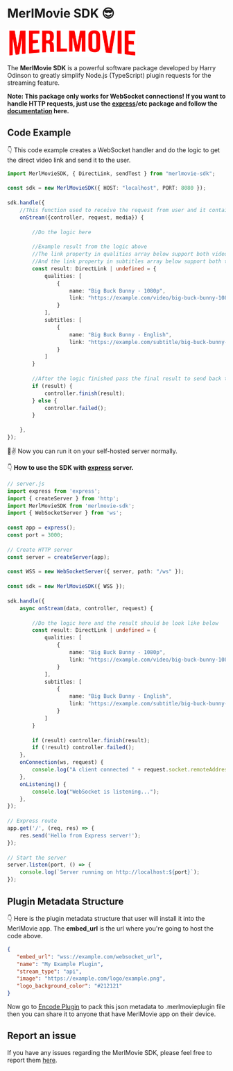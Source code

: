 # MerlMovie SDK 😎

<img src="https://raw.githubusercontent.com/harry-odinson-369/merlmovie-sdk/refs/heads/main/merlmovie.png" alt="Stremio" width="300" />

The **MerlMovie SDK** is a powerful software package developed by Harry Odinson to greatly simplify Node.js (TypeScript) plugin requests for the streaming feature.

**Note: This package only works for WebSocket connections! If you want to handle HTTP requests, just use the [express](https://www.npmjs.com/package/express)/etc package and follow the [documentation](https://merlmovie.org/docs/plugin) here.**

## Code Example

👇 This code example creates a WebSocket handler and do the logic to get the direct video link and send it to the user.

```typescript
import MerlMovieSDK, { DirectLink, sendTest } from "merlmovie-sdk";

const sdk = new MerlMovieSDK({ HOST: "localhost", PORT: 8080 });

sdk.handle({
    //This function used to receive the request from user and it contain all metadata needed.
    onStream({controller, request, media}) {
        
        //Do the logic here

        //Example result from the logic above
        //The link property in qualities array below support both video format .mp4 and .m3u8
        //And the link property in subtitles array below support both text format .srt and .vtt
        const result: DirectLink | undefined = {
            qualities: [
                {
                    name: "Big Buck Bunny - 1080p",
                    link: "https://example.com/video/big-buck-bunny-1080p.mp4",
                }
            ],
            subtitles: [
                {
                    name: "Big Buck Bunny - English",
                    link: "https://example.com/subtitle/big-buck-bunny-1080p.srt",
                }
            ]
        }

        //After the logic finished pass the final result to send back to user
        if (result) {
            controller.finish(result);
        } else {
            controller.failed();
        }

    },
});

```
🎉✌️ Now you can run it on your self-hosted server normally.

👇 **How to use the SDK with [express](https://www.npmjs.com/package/express) server.**
```typescript
// server.js
import express from 'express';
import { createServer } from 'http';
import MerlMovieSDK from 'merlmovie-sdk';
import { WebSocketServer } from 'ws';

const app = express();
const port = 3000;

// Create HTTP server
const server = createServer(app);

const WSS = new WebSocketServer({ server, path: "/ws" });

const sdk = new MerlMovieSDK({ WSS });

sdk.handle({
    async onStream(data, controller, request) {
        
        //Do the logic here and the result should be look like below
        const result: DirectLink | undefined = {
            qualities: [
                {
                    name: "Big Buck Bunny - 1080p",
                    link: "https://example.com/video/big-buck-bunny-1080p.mp4",
                }
            ],
            subtitles: [
                {
                    name: "Big Buck Bunny - English",
                    link: "https://example.com/subtitle/big-buck-bunny-1080p.srt",
                }
            ]
        }

        if (result) controller.finish(result);
        if (!result) controller.failed(); 
    },
    onConnection(ws, request) {
        console.log("A client connected " + request.socket.remoteAddress);
    },
    onListening() {
        console.log("WebSocket is listening...");
    },
});

// Express route
app.get('/', (req, res) => {
    res.send('Hello from Express server!');
});

// Start the server
server.listen(port, () => {
    console.log(`Server running on http://localhost:${port}`);
});

```

## Plugin Metadata Structure

👇 Here is the plugin metadata structure that user will install it into the MerlMovie app.
The **embed_url** is the url where you're going to host the code above.

 ```json
 {
    "embed_url": "wss://example.com/websocket_url",
    "name": "My Example Plugin",
    "stream_type": "api",
    "image": "https://example.com/logo/example.png",
    "logo_background_color": "#212121"
 }
 ```

 Now go to [Encode Plugin](https://merlmovie.org/plugin/encode) to pack this json metadata to .merlmovieplugin file then you can share it to anyone that have MerlMovie app on their device.

 ## Report an issue

 If you have any issues regarding the MerlMovie SDK, please feel free to report them [here](https://github.com/harry-odinson-369/merlmovie-sdk/issues).

